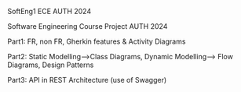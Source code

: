 SoftEng1  ECE AUTH 2024

Software Engineering Course Project AUTH 2024


Part1: FR, non FR, Gherkin features & Activity Diagrams

Part2: Static Modelling-->Class Diagrams, Dynamic Modelling--> Flow Diagrams, Design Patterns

Part3: API in REST Architecture (use of Swagger)
